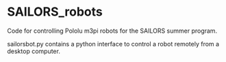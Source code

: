 # SAILORS_robots

Code for controlling Pololu m3pi robots for the SAILORS summer program.

sailorsbot.py contains a python interface to control a robot remotely from a desktop computer.
